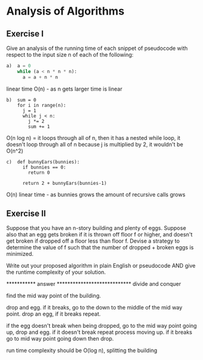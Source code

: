# Analysis of Algorithms

## Exercise I

Give an analysis of the running time of each snippet of
pseudocode with respect to the input size n of each of the following:

```python
a)  a = 0
    while (a < n * n * n):
      a = a + n * n
```
linear time O(n) - as n gets larger time is linear

```
b)  sum = 0
    for i in range(n):
      j = 1
      while j < n:
        j *= 2
        sum += 1
```
O(n log n) = it loops through all of n, then it has a nested while loop, it doesn't loop through all of n because j is multiplied by 2, it wouldn't be O(n^2)

```
c)  def bunnyEars(bunnies):
      if bunnies == 0:
        return 0

      return 2 + bunnyEars(bunnies-1)
```
O(n) linear time - as bunnies grows the amount of recursive calls grows

## Exercise II

Suppose that you have an n-story building and plenty of eggs. Suppose also that an egg gets broken if it is thrown off floor f or higher, and doesn't get broken if dropped off a floor less than floor f. Devise a strategy to determine the value of f such that the number of dropped + broken eggs is minimized.

Write out your proposed algorithm in plain English or pseudocode AND give the runtime complexity of your solution.

***********  answer     ****************************
divide and conquer

find the mid way point of the building. 

drop and egg. if it breaks, go to the down to the middle of the mid way point. drop an egg, if it breaks repeat.

if the egg doesn't break when being dropped, go to the mid way point going up, drop and egg. if it doesn't break repeat process moving up. if it breaks go to mid way point going down then drop.



run time complexity should be O(log n), splitting the building 